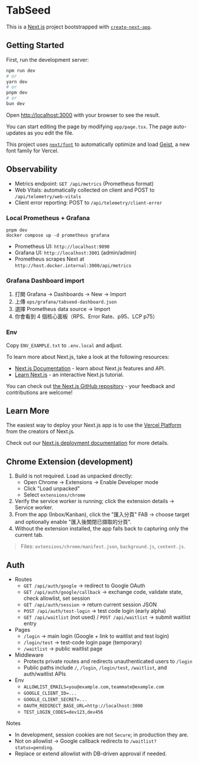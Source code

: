 # TabSeed

This is a [Next.js](https://nextjs.org) project bootstrapped with [`create-next-app`](https://nextjs.org/docs/app/api-reference/cli/create-next-app).

## Getting Started

First, run the development server:

```bash
npm run dev
# or
yarn dev
# or
pnpm dev
# or
bun dev
```

Open [http://localhost:3000](http://localhost:3000) with your browser to see the result.

You can start editing the page by modifying `app/page.tsx`. The page auto-updates as you edit the file.

This project uses [`next/font`](https://nextjs.org/docs/app/building-your-application/optimizing/fonts) to automatically optimize and load [Geist](https://vercel.com/font), a new font family for Vercel.

## Observability

- Metrics endpoint: `GET /api/metrics` (Prometheus format)
- Web Vitals: automatically collected on client and POST to `/api/telemetry/web-vitals`
- Client error reporting: POST to `/api/telemetry/client-error`

### Local Prometheus + Grafana

```
pnpm dev
docker compose up -d prometheus grafana
```

- Prometheus UI: `http://localhost:9090`
- Grafana UI: `http://localhost:3001` (admin/admin)
- Prometheus scrapes Next at `http://host.docker.internal:3000/api/metrics`

### Grafana Dashboard import

1. 打開 Grafana → Dashboards → New → Import
2. 上傳 `ops/grafana/tabseed-dashboard.json`
3. 選擇 Prometheus data source → Import
4. 你會看到 4 個核心面板（RPS、Error Rate、p95、LCP p75）

### Env

Copy `ENV_EXAMPLE.txt` to `.env.local` and adjust.

To learn more about Next.js, take a look at the following resources:

- [Next.js Documentation](https://nextjs.org/docs) - learn about Next.js features and API.
- [Learn Next.js](https://nextjs.org/learn) - an interactive Next.js tutorial.

You can check out [the Next.js GitHub repository](https://github.com/vercel/next.js) - your feedback and contributions are welcome!

## Learn More

The easiest way to deploy your Next.js app is to use the [Vercel Platform](https://vercel.com/new?utm_medium=default-template&filter=next.js&utm_source=create-next-app&utm_campaign=create-next-app-readme) from the creators of Next.js.

Check out our [Next.js deployment documentation](https://nextjs.org/docs/app/building-your-application/deploying) for more details.

## Chrome Extension (development)

1. Build is not required. Load as unpacked directly:
   - Open Chrome → Extensions → Enable Developer mode
   - Click "Load unpacked"
   - Select `extensions/chrome`
2. Verify the service worker is running; click the extension details → Service worker.
3. From the app (Inbox/Kanban), click the "匯入分頁" FAB → choose target and optionally enable "匯入後關閉已擷取的分頁".
4. Without the extension installed, the app falls back to capturing only the current tab.

> Files: `extensions/chrome/manifest.json`, `background.js`, `content.js`.

## Auth

- Routes
  - `GET /api/auth/google` → redirect to Google OAuth
  - `GET /api/auth/google/callback` → exchange code, validate state, check allowlist, set session
  - `GET /api/auth/session` → return current session JSON
  - `POST /api/auth/test-login` → test code login (early alpha)
  - `GET /api/waitlist` (not used) / `POST /api/waitlist` → submit waitlist entry
- Pages
  - `/login` → main login (Google + link to waitlist and test login)
  - `/login/test` → test-code login page (temporary)
  - `/waitlist` → public waitlist page
- Middleware
  - Protects private routes and redirects unauthenticated users to `/login`
  - Public paths include `/`, `/login`, `/login/test`, `/waitlist`, and auth/waitlist APIs
- Env
  - `ALLOWLIST_EMAILS=you@example.com,teammate@example.com`
  - `GOOGLE_CLIENT_ID=...`
  - `GOOGLE_CLIENT_SECRET=...`
  - `OAUTH_REDIRECT_BASE_URL=http://localhost:3000`
  - `TEST_LOGIN_CODES=dev123,dev456`

Notes
- In development, session cookies are not `Secure`; in production they are.
- Not on allowlist → Google callback redirects to `/waitlist?status=pending`.
- Replace or extend allowlist with DB-driven approval if needed.
